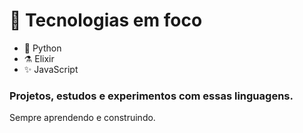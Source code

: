 # 🧠 Tecnologias em foco

- 🐍 Python  
- ⚗️ Elixir  
- ✨ JavaScript

### Projetos, estudos e experimentos com essas linguagens.  
Sempre aprendendo e construindo.
